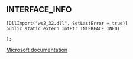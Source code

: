 ## INTERFACE_INFO

```
[DllImport("ws2_32.dll", SetLastError = true)]
public static extern IntPtr INTERFACE_INFO(
   
);
```

[Microsoft documentation](TODO)
